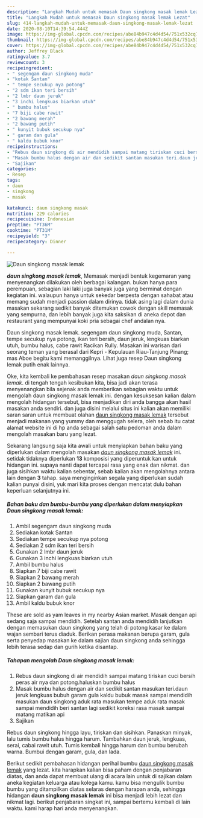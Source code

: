 ```yaml
---
description: "Langkah Mudah untuk memasak Daun singkong masak lemak Lezat"
title: "Langkah Mudah untuk memasak Daun singkong masak lemak Lezat"
slug: 414-langkah-mudah-untuk-memasak-daun-singkong-masak-lemak-lezat
date: 2020-08-10T14:39:54.444Z
image: https://img-global.cpcdn.com/recipes/abe84b947c4d4d54/751x532cq70/daun-singkong-masak-lemak-foto-resep-utama.jpg
thumbnail: https://img-global.cpcdn.com/recipes/abe84b947c4d4d54/751x532cq70/daun-singkong-masak-lemak-foto-resep-utama.jpg
cover: https://img-global.cpcdn.com/recipes/abe84b947c4d4d54/751x532cq70/daun-singkong-masak-lemak-foto-resep-utama.jpg
author: Jeffrey Black
ratingvalue: 3.7
reviewcount: 3
recipeingredient:
- " segengam daun singkong muda"
- "kotak Santan"
- " tempe secukup nya potong"
- "2 sdm ikan teri bersih"
- "2 lmbr daun jeruk"
- "3 inchi lengkuas biarkan utuh"
- " bumbu halus"
- "7 biji cabe rawit"
- "2 bawang merah"
- "2 bawang putih"
- " kunyit bubuk secukup nya"
- " garam dan gula"
- " kaldu bubuk knor"
recipeinstructions:
- "Rebus daun singkong di air mendidih sampai matang tiriskan cuci bersih peras air nya dan potong.haluskan bumbu halus"
- "Masak bumbu halus dengan air dan sedikit santan masukan teri.daun jeruk lengkuas bubuh garam gula kaldu bubuk masak sampai mendidih masukan daun singkong aduk rata masukan tempe aduk rata masak sampai mendidih beri santan lagi sedikit koreksi rasa masak sampai matang matikan api"
- "Sajikan"
categories:
- Resep
tags:
- daun
- singkong
- masak

katakunci: daun singkong masak 
nutrition: 229 calories
recipecuisine: Indonesian
preptime: "PT36M"
cooktime: "PT31M"
recipeyield: "3"
recipecategory: Dinner

---
```



![Daun singkong masak lemak](https://img-global.cpcdn.com/recipes/abe84b947c4d4d54/751x532cq70/daun-singkong-masak-lemak-foto-resep-utama.jpg)

<b><i>daun singkong masak lemak</i></b>, Memasak menjadi bentuk kegemaran yang menyenangkan dilakukan oleh berbagai kalangan. bukan hanya para perempuan, sebagian laki laki juga banyak juga yang berminat dengan kegiatan ini. walaupun hanya untuk sekedar berpesta dengan sahabat atau memang sudah menjadi passion dalam dirinya. tidak asing lagi dalam dunia masakan sekarang sedikit banyak ditemukan cowok dengan skill memasak yang sempurna, dan lebih banyak juga kita saksikan di aneka depot dan restaurant yang mempunyai koki pria sebagai chef andalan nya.

Daun singkong masak lemak. segengam daun singkong muda, Santan, tempe secukup nya potong, ikan teri bersih, daun jeruk, lengkuas biarkan utuh, bumbu halus, cabe rawit Racikan Rully. Masakan ini warisan dari seorang teman yang berasal dari Kepri - Kepulauan Riau-Tanjung Pinang; mas Aboe begitu kami memanggilnya. Lihat juga resep Daun singkong lemak putih enak lainnya.

Oke, kita kembali ke pembahasan resep masakan <i>daun singkong masak lemak</i>. di tengah tengah kesibukan kita, bisa jadi akan terasa menyenangkan bila sejenak anda memberikan sebagian waktu untuk mengolah daun singkong masak lemak ini. dengan kesuksesan kalian dalam mengolah hidangan tersebut, bisa menjadikan diri anda bangga akan hasil masakan anda sendiri. dan juga disini melalui situs ini kalian akan memiliki saran saran untuk membuat olahan <u>daun singkong masak lemak</u> tersebut menjadi makanan yang yummy dan menggugah selera, oleh sebab itu catat alamat website ini di hp anda sebagai salah satu pedoman anda dalam mengolah masakan baru yang lezat.


Sekarang langsung saja kita awali untuk menyiapkan bahan baku yang diperlukan dalam mengolah masakan <u><i>daun singkong masak lemak</i></u> ini. setidak tidaknya diperlukan <b>13</b> komposisi yang diperuntuk kan untuk hidangan ini. supaya nanti dapat tercapai rasa yang enak dan nikmat. dan juga sisihkan waktu kalian sebentar, sebab kalian akan mengolahnya antara lain dengan <b>3</b> tahap. saya menginginkan segala yang diperlukan sudah kalian punyai disini, yuk mari kita proses dengan mencatat dulu bahan keperluan selanjutnya ini.

<!--inarticleads1-->

##### Bahan baku dan bumbu-bumbu yang diperlukan dalam menyiapkan Daun singkong masak lemak:

1. Ambil  segengam daun singkong muda
1. Sediakan kotak Santan
1. Sediakan  tempe secukup nya potong
1. Sediakan 2 sdm ikan teri bersih
1. Gunakan 2 lmbr daun jeruk
1. Gunakan 3 inchi lengkuas biarkan utuh
1. Ambil  bumbu halus
1. Siapkan 7 biji cabe rawit
1. Siapkan 2 bawang merah
1. Siapkan 2 bawang putih
1. Gunakan  kunyit bubuk secukup nya
1. Siapkan  garam dan gula
1. Ambil  kaldu bubuk knor


These are sold as yam leaves in my nearby Asian market. Masak dengan api sedang saja sampai mendidih. Setelah santan anda mendidih lanjutkan dengan memasukan daun singkong yang telah di potong kasar ke dalam wajan sembari terus diaduk. Berikan perasa makanan berupa garam, gula serta penyedap masakan ke dalam sajian daun singkong anda sehingga lebih terasa sedap dan gurih ketika disantap. 

<!--inarticleads2-->

##### Tahapan mengolah Daun singkong masak lemak:

1. Rebus daun singkong di air mendidih sampai matang tiriskan cuci bersih peras air nya dan potong.haluskan bumbu halus
1. Masak bumbu halus dengan air dan sedikit santan masukan teri.daun jeruk lengkuas bubuh garam gula kaldu bubuk masak sampai mendidih masukan daun singkong aduk rata masukan tempe aduk rata masak sampai mendidih beri santan lagi sedikit koreksi rasa masak sampai matang matikan api
1. Sajikan


Rebus daun singkong hingga layu, tiriskan dan sisihkan. Panaskan minyak, lalu tumis bumbu halus hingga harum. Tambahkan daun jeruk, lengkuas, serai, cabai rawit utuh. Tumis kembali hingga harum dan bumbu berubah warna. Bumbui dengan garam, gula, dan lada. 

Berikut sedikit pembahasan hidangan perihal bumbu <u>daun singkong masak lemak</u> yang lezat. kita harapkan kalian bisa paham dengan penjabaran diatas, dan anda dapat membuat ulang di acara lain untuk di sajikan dalam aneka kegiatan keluarga atau kolega kamu. kamu bisa mengulik bumbu bumbu yang ditampilkan diatas selaras dengan harapan anda, sehingga hidangan <b>daun singkong masak lemak</b> ini bisa menjadi lebih lezat dan nikmat lagi. berikut penjabaran singkat ini, sampai bertemu kembali di lain waktu. kami harap hari anda menyenangkan.
